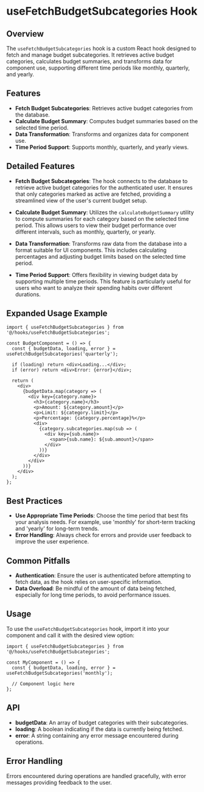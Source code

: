 # useFetchBudgetSubcategories Hook

## Overview

The `useFetchBudgetSubcategories` hook is a custom React hook designed to fetch and manage budget subcategories. It retrieves active budget categories, calculates budget summaries, and transforms data for component use, supporting different time periods like monthly, quarterly, and yearly.

## Features

- **Fetch Budget Subcategories**: Retrieves active budget categories from the database.
- **Calculate Budget Summary**: Computes budget summaries based on the selected time period.
- **Data Transformation**: Transforms and organizes data for component use.
- **Time Period Support**: Supports monthly, quarterly, and yearly views.

## Detailed Features

- **Fetch Budget Subcategories**: The hook connects to the database to retrieve active budget categories for the authenticated user. It ensures that only categories marked as active are fetched, providing a streamlined view of the user's current budget setup.

- **Calculate Budget Summary**: Utilizes the `calculateBudgetSummary` utility to compute summaries for each category based on the selected time period. This allows users to view their budget performance over different intervals, such as monthly, quarterly, or yearly.

- **Data Transformation**: Transforms raw data from the database into a format suitable for UI components. This includes calculating percentages and adjusting budget limits based on the selected time period.

- **Time Period Support**: Offers flexibility in viewing budget data by supporting multiple time periods. This feature is particularly useful for users who want to analyze their spending habits over different durations.

## Expanded Usage Example

```tsx
import { useFetchBudgetSubcategories } from '@/hooks/useFetchBudgetSubcategories';

const BudgetComponent = () => {
  const { budgetData, loading, error } = useFetchBudgetSubcategories('quarterly');

  if (loading) return <div>Loading...</div>;
  if (error) return <div>Error: {error}</div>;

  return (
    <div>
      {budgetData.map(category => (
        <div key={category.name}>
          <h3>{category.name}</h3>
          <p>Amount: ${category.amount}</p>
          <p>Limit: ${category.limit}</p>
          <p>Percentage: {category.percentage}%</p>
          <div>
            {category.subcategories.map(sub => (
              <div key={sub.name}>
                <span>{sub.name}: ${sub.amount}</span>
              </div>
            ))}
          </div>
        </div>
      ))}
    </div>
  );
};
```

## Best Practices

- **Use Appropriate Time Periods**: Choose the time period that best fits your analysis needs. For example, use 'monthly' for short-term tracking and 'yearly' for long-term trends.
- **Error Handling**: Always check for errors and provide user feedback to improve the user experience.

## Common Pitfalls

- **Authentication**: Ensure the user is authenticated before attempting to fetch data, as the hook relies on user-specific information.
- **Data Overload**: Be mindful of the amount of data being fetched, especially for long time periods, to avoid performance issues.

## Usage

To use the `useFetchBudgetSubcategories` hook, import it into your component and call it with the desired view option:

```tsx
import { useFetchBudgetSubcategories } from '@/hooks/useFetchBudgetSubcategories';

const MyComponent = () => {
  const { budgetData, loading, error } = useFetchBudgetSubcategories('monthly');

  // Component logic here
};
```

## API

- **budgetData**: An array of budget categories with their subcategories.
- **loading**: A boolean indicating if the data is currently being fetched.
- **error**: A string containing any error message encountered during operations.

## Error Handling

Errors encountered during operations are handled gracefully, with error messages providing feedback to the user. 